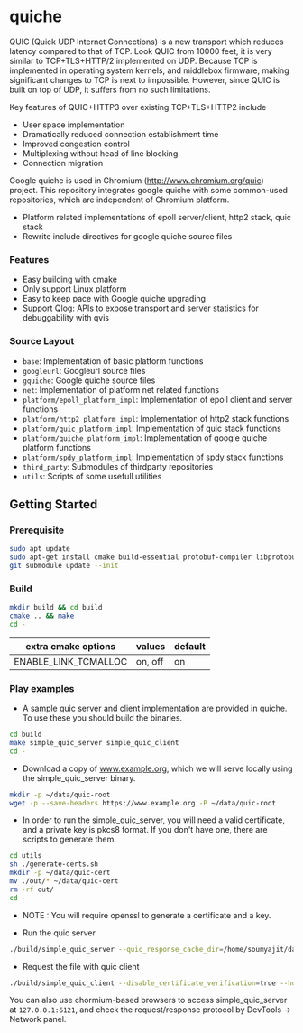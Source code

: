 # quiche
QUIC (Quick UDP Internet Connections) is a new transport which reduces latency compared to that of TCP. Look QUIC from 10000 feet, it is very similar to TCP+TLS+HTTP/2 implemented on UDP. Because TCP is implemented in operating system kernels, and middlebox firmware, making significant changes to TCP is next to impossible. However, since QUIC is built on top of UDP, it suffers from no such limitations.

Key features of QUIC+HTTP3 over existing TCP+TLS+HTTP2 include
- User space implementation
- Dramatically reduced connection establishment time
- Improved congestion control
- Multiplexing without head of line blocking
- Connection migration

Google quiche is used in Chromium (http://www.chromium.org/quic) project. This repository integrates google quiche with some common-used repositories, which are independent of Chromium platform.
- Platform related implementations of epoll server/client, http2 stack, quic stack
- Rewrite include directives for google quiche source files

### Features
- Easy building with cmake
- Only support Linux platform
- Easy to keep pace with Google quiche upgrading
- Support Qlog: APIs to expose transport and server statistics for debuggability with qvis

### Source Layout
- `base`: Implementation of basic platform functions
- `googleurl`: Googleurl source files
- `gquiche`: Google quiche source files 
- `net`: Implementation of platform net related functions
- `platform/epoll_platform_impl`: Implementation of epoll client and server functions
- `platform/http2_platform_impl`: Implementation of http2 stack functions
- `platform/quic_platform_impl`: Implementation of quic stack functions
- `platform/quiche_platform_impl`: Implementation of google quiche platform functions
- `platform/spdy_platform_impl`: Implementation of spdy stack functions
- `third_party`: Submodules of thirdparty repositories
- `utils`: Scripts of some usefull utilities

## Getting Started

### Prerequisite  

```bash
sudo apt update
sudo apt-get install cmake build-essential protobuf-compiler libprotobuf-dev golang-go libunwind-dev libicu-dev libgoogle-perftools-dev
git submodule update --init
```

### Build  

```bash
mkdir build && cd build  
cmake .. && make
cd -
```

| extra cmake options | values | default |
| ------ | ------ | ------ |
| ENABLE_LINK_TCMALLOC | on, off | on |

### Play examples
- A sample quic server and client implementation are provided in quiche. To use these you should build the binaries.

```bash
cd build
make simple_quic_server simple_quic_client
cd -
```

- Download a copy of www.example.org, which we will serve locally using the simple_quic_server binary.

```bash
mkdir -p ~/data/quic-root
wget -p --save-headers https://www.example.org -P ~/data/quic-root
```

- In order to run the simple_quic_server, you will need a valid certificate, and a private key is pkcs8 format. If you don't have one, there are scripts to generate them.

```bash
cd utils
sh ./generate-certs.sh
mkdir -p ~/data/quic-cert
mv ./out/* ~/data/quic-cert
rm -rf out/
cd -
```

- NOTE : You will require openssl to generate a certificate and a key.

- Run the quic server

```bash
./build/simple_quic_server --quic_response_cache_dir=/home/soumyajit/data/quic-root/ --certificate_file=/home/soumyajit/data/quic-cert/leaf_cert.pem --key_file=/home/soumyajit/data/quic-cert/leaf_cert.pkcs8
```

- Request the file with quic client

```bash
./build/simple_quic_client --disable_certificate_verification=true --host=127.0.0.1 --port=6121 "https://www.example.org/index.html"
```

You can also use chormium-based browsers to access simple_quic_server at `127.0.0.1:6121`, and check the request/response protocol by DevTools -> Network panel.
